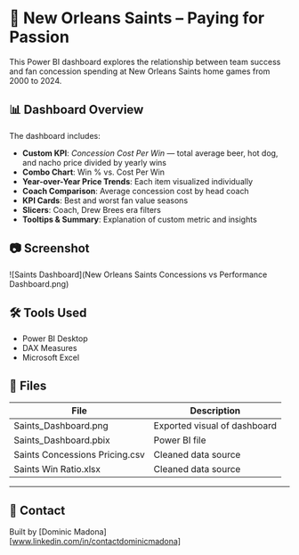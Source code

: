 # 🏈 New Orleans Saints – Paying for Passion

This Power BI dashboard explores the relationship between team success and fan concession spending at New Orleans Saints home games from 2000 to 2024.

## 📊 Dashboard Overview

The dashboard includes:

- **Custom KPI**: *Concession Cost Per Win* — total average beer, hot dog, and nacho price divided by yearly wins
- **Combo Chart**: Win % vs. Cost Per Win
- **Year-over-Year Price Trends**: Each item visualized individually
- **Coach Comparison**: Average concession cost by head coach
- **KPI Cards**: Best and worst fan value seasons
- **Slicers**: Coach, Drew Brees era filters
- **Tooltips & Summary**: Explanation of custom metric and insights

## 📷 Screenshot

![Saints Dashboard](New Orleans Saints Concessions vs Performance Dashboard.png)

## 🛠 Tools Used

- Power BI Desktop
- DAX Measures
- Microsoft Excel

## 📁 Files

| File                             | Description                          |
|----------------------------------|--------------------------------------|
| Saints_Dashboard.png             | Exported visual of dashboard         |
| Saints_Dashboard.pbix            | Power BI file                        |
| Saints Concessions Pricing.csv   | Cleaned data source                  |
| Saints Win Ratio.xlsx            | Cleaned data source                  |

---

## 🙌 Contact

Built by [Dominic Madona]  
[www.linkedin.com/in/contactdominicmadona]
